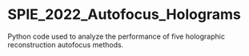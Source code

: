 # SPIE_2022_Autofocus_Holograms
Python code used to analyze the performance of five holographic reconstruction autofocus methods.
